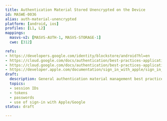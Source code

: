 ```yaml
---
title: Authentication Material Stored Unencrypted on the Device
id: MASWE-0036
alias: auth-material-unencrypted
platform: [android, ios]
profiles: [L1, L2]
mappings:
  masvs-v2: [MASVS-AUTH-1, MASVS-STORAGE-1]
  cwe: [312]

refs:
- https://developers.google.com/identity/blockstore/android?hl=en
- https://cloud.google.com/docs/authentication/best-practices-applications#semi-trusted_or_restricted_environments
- https://cloud.google.com/docs/authentication/best-practices-applications#security_considerations
- https://developer.apple.com/documentation/sign_in_with_apple/sign_in_with_apple_rest_api/authenticating_users_with_sign_in_with_apple/
draft:
  description: General authentication material management best practices. Note that API keys are covered separately.
  topics:
  - session IDs
  - tokens
  - passwords
  - use of sign-in with Apple/Google
status: draft

---
```


